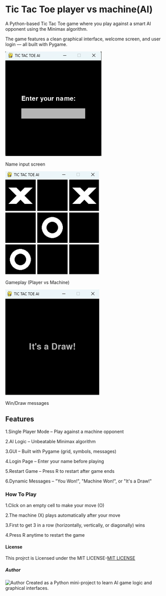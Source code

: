 # Tic Tac Toe player vs machine(AI)
A Python-based Tic Tac Toe game where you play against a smart AI opponent using the Minimax algorithm.

The game features a clean graphical interface, welcome screen, and user login — all built with Pygame.

![Image Alt](https://github.com/Akshitha0621/Tic-Tac-Toe-Game/blob/3181ed9b5a1a1ac1f943fbdc3d0db76876d6c8df/Screenshot%202025-06-01%20205408.png)

Name input screen

![Image Alt](https://github.com/Akshitha0621/Tic-Tac-Toe-Game/blob/99816f0c324c95251ef9d22d6c369c705f30e1e3/Screenshot%202025-06-01%20205508.png)

Gameplay (Player vs Machine)

![Image Alt](https://github.com/Akshitha0621/Tic-Tac-Toe-Game/blob/e1290d6ad5d960c02c353ea2655dfbe26caef2c0/Screenshot%202025-06-01%20205542.png)

Win/Draw messages

## Features

1.Single Player Mode – Play against a machine opponent

2.AI Logic – Unbeatable Minimax algorithm

3.GUI – Built with Pygame (grid, symbols, messages)

4.Login Page – Enter your name before playing

5.Restart Game – Press R to restart after game ends

6.Dynamic Messages – "You Won!", "Machine Won!", or "It's a Draw!"

### How To Play

1.Click on an empty cell to make your move (O)

2.The machine (X) plays automatically after your move

3.First to get 3 in a row (horizontally, vertically, or diagonally) wins

4.Press R anytime to restart the game

#### License
This projrct is Licensed under the MIT LICENSE-[MIT LICENSE](https://github.com/Akshitha0621/Tic-Tac-Toe-Game/blob/2269cafbc2e7c6de5124f49b526a32059569be2c/LICENSE)

##### Author

![Author](https://github.com/Akshitha0621)
Created as a Python mini-project to learn AI game logic and graphical interfaces.

